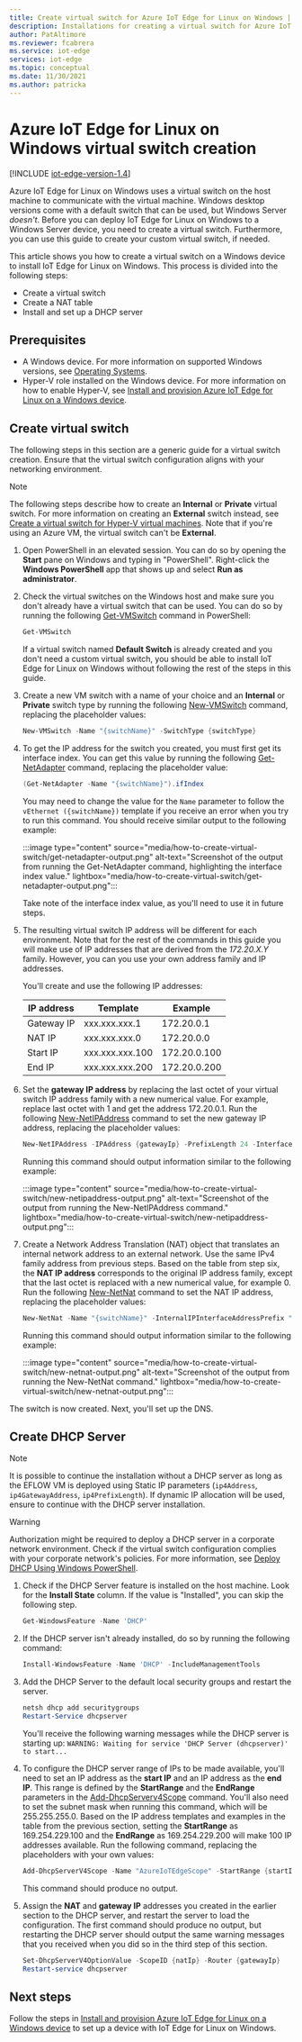 ```yaml
---
title: Create virtual switch for Azure IoT Edge for Linux on Windows | Microsoft Docs
description: Installations for creating a virtual switch for Azure IoT Edge for Linux on Windows
author: PatAltimore
ms.reviewer: fcabrera
ms.service: iot-edge
services: iot-edge
ms.topic: conceptual
ms.date: 11/30/2021
ms.author: patricka
---
```


# Azure IoT Edge for Linux on Windows virtual switch creation

[!INCLUDE [iot-edge-version-1.4](includes/iot-edge-version-1.4.md)]

Azure IoT Edge for Linux on Windows uses a virtual switch on the host machine to communicate with the virtual machine. Windows desktop versions come with a default switch that can be used, but Windows Server *doesn't*. Before you can deploy IoT Edge for Linux on Windows to a Windows Server device, you need to create a virtual switch. Furthermore, you can use this guide to create your custom virtual switch, if needed. 

This article shows you how to create a virtual switch on a Windows device to install IoT Edge for Linux on Windows. This process is divided into the following steps:
- Create a virtual switch
- Create a NAT table
- Install and set up a DHCP server

## Prerequisites
- A Windows device. For more information on supported Windows versions, see [Operating Systems](support.md#operating-systems).
- Hyper-V role installed on the Windows device. For more information on how to enable Hyper-V, see [Install and provision Azure IoT Edge for Linux on a Windows device](./how-to-provision-single-device-linux-on-windows-symmetric.md?tabs=powershell#prerequisites).

## Create virtual switch 
The following steps in this section are a generic guide for a virtual switch creation. Ensure that the virtual switch configuration aligns with your networking environment.

> [!NOTE]
> The following steps describe how to create an **Internal** or **Private** virtual switch. For more information on creating an **External** switch instead, see [Create a virtual switch for Hyper-V virtual machines](/windows-server/virtualization/hyper-v/get-started/create-a-virtual-switch-for-hyper-v-virtual-machines).
Note that if you're using an Azure VM, the virtual switch can't be **External**.

1. Open PowerShell in an elevated session. You can do so by opening the **Start** pane on Windows and typing in "PowerShell". Right-click the **Windows PowerShell** app that shows up and select **Run as administrator**.

1. Check the virtual switches on the Windows host and make sure you don't already have a virtual switch that can be used. You can do so by running the following [Get-VMSwitch](/powershell/module/hyper-v/get-vmswitch) command in PowerShell:

    ```powershell
    Get-VMSwitch
    ```

    If a virtual switch named **Default Switch** is already created and you don't need a custom virtual switch, you should be able to install IoT Edge for Linux on Windows without following the rest of the steps in this guide.

1. Create a new VM switch with a name of your choice and an **Internal** or **Private** switch type by running the following [New-VMSwitch](/powershell/module/hyper-v/new-vmswitch) command, replacing the placeholder values:

    ```powershell
    New-VMSwitch -Name "{switchName}" -SwitchType {switchType}
    ```

1. To get the IP address for the switch you created, you must first get its interface index. You can get this value by running the following [Get-NetAdapter](/powershell/module/netadapter/get-netadapter) command, replacing the placeholder value:

    ```powershell
    (Get-NetAdapter -Name "{switchName}").ifIndex
    ```

    You may need to change the value for the `Name` parameter to follow the `vEthernet ({switchName})` template if you receive an error when you try to run this command. You should receive similar output to the following example:

    :::image type="content" source="media/how-to-create-virtual-switch/get-netadapter-output.png" alt-text="Screenshot of the output from running the Get-NetAdapter command, highlighting the interface index value." lightbox="media/how-to-create-virtual-switch/get-netadapter-output.png":::

    Take note of the interface index value, as you'll need to use it in future steps.
    
6. The resulting virtual switch IP address will be different for each environment. Note that for the rest of the commands in this guide you will make use of IP addresses that are derived from the *172.20.X.Y* family. However, you can you use your own address family and IP addresses.

    You'll create and use the following IP addresses:
    
    | IP address        | Template        | Example         |
    |-------------------|-----------------|-----------------|
    | Gateway IP        | xxx.xxx.xxx.1   | 172.20.0.1   |
    | NAT IP            | xxx.xxx.xxx.0   | 172.20.0.0   |
    | Start IP          | xxx.xxx.xxx.100 | 172.20.0.100 |
    | End IP            | xxx.xxx.xxx.200 | 172.20.0.200 |

1. Set the **gateway IP address** by replacing the last octet of your virtual switch IP address family with a new numerical value. For example, replace last octet with 1 and get the address 172.20.0.1. Run the following [New-NetIPAddress](/powershell/module/nettcpip/new-netipaddress) command to set the new gateway IP address, replacing the placeholder values:

    ```powershell
    New-NetIPAddress -IPAddress {gatewayIp} -PrefixLength 24 -InterfaceIndex {interfaceIndex}
    ```

    Running this command should output information similar to the following example:

    :::image type="content" source="media/how-to-create-virtual-switch/new-netipaddress-output.png" alt-text="Screenshot of the output from running the New-NetIPAddress command." lightbox="media/how-to-create-virtual-switch/new-netipaddress-output.png":::

1. Create a Network Address Translation (NAT) object that translates an internal network address to an external network. Use the same IPv4 family address from previous steps. Based on the table from step six, the **NAT IP address** corresponds to the original IP address family, except that the last octet is replaced with a new numerical value, for example 0. Run the following [New-NetNat](/powershell/module/netnat/new-netnat) command to set the NAT IP address, replacing the placeholder values:

    ```powershell
    New-NetNat -Name "{switchName}" -InternalIPInterfaceAddressPrefix "{natIp}/24"
    ```

    Running this command should output information similar to the following example:

    :::image type="content" source="media/how-to-create-virtual-switch/new-netnat-output.png" alt-text="Screenshot of the output from running the New-NetNat command." lightbox="media/how-to-create-virtual-switch/new-netnat-output.png":::

The switch is now created. Next, you'll set up the DNS.

## Create DHCP Server 

>[!NOTE]
> It is possible to continue the installation without a DHCP server as long as the EFLOW VM is deployed using Static IP parameters (`ip4Address`, `ip4GatewayAddress`, `ip4PrefixLength`). If dynamic IP allocation will be used, ensure to continue with the DHCP server installation. 

>[!WARNING]
>Authorization might be required to deploy a DHCP server in a corporate network environment. Check if the virtual switch configuration complies with your corporate network's policies. For more information, see [Deploy DHCP Using Windows PowerShell](/windows-server/networking/technologies/dhcp/dhcp-deploy-wps). 

1. Check if the DHCP Server feature is installed on the host machine. Look for the **Install State** column. If the value is "Installed", you can skip the following step.

    ```powershell
    Get-WindowsFeature -Name 'DHCP'
    ```

1. If the DHCP server isn't already installed, do so by running the following command:

    ```powershell
    Install-WindowsFeature -Name 'DHCP' -IncludeManagementTools
    ```

1. Add the DHCP Server to the default local security groups and restart the server.

    ```powershell
    netsh dhcp add securitygroups
    Restart-Service dhcpserver
    ```

    You'll receive the following warning messages while the DHCP server is starting up: `WARNING: Waiting for service 'DHCP Server (dhcpserver)' to start...`

1. To configure the DHCP server range of IPs to be made available, you'll need to set an IP address as the **start IP** and an IP address as the **end IP**. This range is defined by the **StartRange** and the **EndRange** parameters in the [Add-DhcpServerv4Scope](/powershell/module/dhcpserver/add-dhcpserverv4scope) command. You'll also need to set the subnet mask when running this command, which will be 255.255.255.0. Based on the IP address templates and examples in the table from the previous section, setting the **StartRange** as 169.254.229.100 and the **EndRange** as 169.254.229.200 will make 100 IP addresses available. Run the following command, replacing the placeholders with your own values:

    ```powershell
    Add-DhcpServerV4Scope -Name "AzureIoTEdgeScope" -StartRange {startIp} -EndRange {endIp} -SubnetMask 255.255.255.0 -State Active
    ```

    This command should produce no output.

1. Assign the **NAT** and **gateway IP** addresses you created in the earlier section to the DHCP server, and restart the server to load the configuration. The first command should produce no output, but restarting the DHCP server should output the same warning messages that you received when you did so in the third step of this section.

    ```powershell
    Set-DhcpServerV4OptionValue -ScopeID {natIp} -Router {gatewayIp}
    Restart-service dhcpserver
    ```

## Next steps
Follow the steps in [Install and provision Azure IoT Edge for Linux on a Windows device](how-to-provision-single-device-linux-on-windows-symmetric.md) to set up a device with IoT Edge for Linux on Windows.
